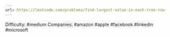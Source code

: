 ```yaml
---
url: https://leetcode.com/problems/find-largest-value-in-each-tree-row
---
```


Difficulty: #medium
Companies: #amazon #apple #facebook #linkedin #microsoft